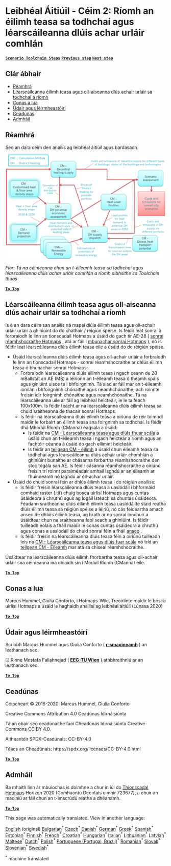 <h1><a class="anchor" id="local-level---step-2--calculation-of-future-heat-demand-and-gross-floor-area-density-maps" href="#local-level---step-2--calculation-of-future-heat-demand-and-gross-floor-area-density-maps"><i class="fa fa-link"></i></a>Leibhéal Áitiúil - Céim 2: Ríomh an éilimh teasa sa todhchaí agus léarscáileanna dlúis achar urláir comhlán</h1><p> <a href="guide-local-and-municipal-levels#the-hotmaps-scenario-toolchain-different-steps"><strong><code>Scenario Toolchain Steps</code></strong></a> <a href="step-1-analysis-of-current-heat-demand-and-available-resource-potentials"><strong><code>Previous step</code></strong></a> <a href="step-3-Calculation-of-costs-of-decentral-heat-supply"><strong><code>Next step</code></strong></a><br/></p><h2><a class="anchor" id="table-of-contents" href="#table-of-contents"><i class="fa fa-link"></i></a> Clár ábhair</h2><ul><li> <a href="#introduction">Réamhrá</a></li><li> <a href="#calculation-of-future-heat-demand-and-gross-floor-area-density-maps">Léarscáileanna éilimh teasa agus oll-aiseanna dlús achair urláir sa todhchaí a ríomh</a></li><li> <a href="#how-to-cite">Conas a lua</a></li><li> <a href="#authors-and-reviewers">Údair agus léirmheastóirí</a></li><li> <a href="#license">Ceadúnas</a></li><li> <a href="#acknowledgement">Admháil</a></li></ul><h2><a class="anchor" id="introduction" href="#introduction"><i class="fa fa-link"></i></a> Réamhrá</h2><p> Seo an dara céim den anailís ag leibhéal áitiúil agus bardasach.</p><img src="/en/Step-2-Calculation-of-future-heat-demand-and-gross-floor-area-density-maps/Hotmaps_Local_Toolchain_Step_2final.png"/><p> <em>Fíor: Tá na céimeanna chun an t-éileamh teasa sa todhchaí agus léarscáileanna dlúis achar urláir comhlán a ríomh aibhsithe sa Toolchain thuas</em></p><p><ins> <code><strong><a href="#table-of-contents">To Top</a></strong></code></ins></p><h2><a class="anchor" id="calculation-of-future-heat-demand-and-gross-floor-area-density-maps" href="#calculation-of-future-heat-demand-and-gross-floor-area-density-maps"><i class="fa fa-link"></i></a> Léarscáileanna éilimh teasa agus oll-aiseanna dlús achair urláir sa todhchaí a ríomh</h2><p> Is é an dara céim san anailís ná mapaí dlúis éilimh teasa agus oll-achair urláir urláir a ghiniúint do do chathair / réigiún spéise. Is féidir leat sonraí a forbraíodh le linn an tionscadail Hotmaps a úsáid do gach tír AE-28 ( <a href="https://wiki.hotmaps.eu/en/Hotmaps-open-data-repositories">sonraí réamhshocraithe Hotmaps</a> , atá ar fáil i <a href="https://gitlab.com/hotmaps">mbunachar sonraí Hotmaps</a> ), nó is féidir leat léarscáileanna dlúis éilimh teasa eile a úsáid do do réigiún spéise.</p><ul><li> Úsáid léarscáileanna dlúis éilimh teasa agus oll-achair urláir a forbraíodh le linn an tionscadail Hotmaps - sonraí réamhshocraithe ar dhlús éilimh teasa ó bhunachar sonraí Hotmaps:<ul><li> Forbraíodh léarscáileanna dlúis éilimh teasa i ngach ceann de 28 mBallstát an AE (MS) a léiríonn an t-éileamh teasa ó théamh spáis agus giniúint uisce te i bhfoirgnimh. Tá siad ar fáil mar an t-éileamh iomlán i bhfoirgnimh chónaithe agus neamhchónaithe; ach roinnte freisin idir foirgnimh chónaithe agus neamhchónaithe. Tá na léarscáileanna uile ar fáil ag leibhéal heicteáir, ie le taifeach 100x100m. Is féidir teacht ar na léarscáileanna dlúis éilimh teasa sa chuid sraitheanna de thacair sonraí Hotmaps.</li><li> Is féidir na léarscáileanna dlúis éilimh teasa a oiriúnú de réir toimhdí maidir le forbairt an éilimh teasa sna foirgnimh sa todhchaí. Is féidir dhá Mhodúl Ríomh (CManna) éagsúla a úsáid:<ul><li> Is féidir na <a href="https://wiki.hotmaps.eu/en/CM-Scale-heat-and-cool-density-maps">CM - Léarscáileanna teasa agus dlúis fhuar scála</a> a úsáid chun an t-éileamh teasa i ngach heicteár a ríomh agus an fachtóir céanna á úsáid do gach eilimint heicteáir.</li><li> Is féidir an <a href="https://wiki.hotmaps.eu/en/CM-Demand-projection">teilgean CM - éilimh</a> a úsáid chun éileamh teasa sa todhchaí agus léarscáileanna dlúis achair urláir chomhlán a ghiniúint bunaithe ar chásanna forbartha réamhshocraithe den stoc tógála san AE. Is féidir cásanna réamhshocraithe a oiriúnú freisin trí roinnt paraiméadair amhail laghdú ar an éileamh ar fhuinneamh nó laghdú ar oll-achar urláir.</li></ul></li></ul></li><li> Úsáid do chuid sonraí féin ar dhlús éilimh teasa i do réigiún anailíse:<ul><li> Is féidir freisin léarscáileanna dlúis teasa a uaslódáil i bhformáid comhaid raster (.tif) chuig bosca uirlisí Hotmaps agus cuntas úsáideora á chruthú agus ag logáil isteach sa chuntas úsáideora. Féadann sraitheanna dlúis éilimh éilimh teasa uaslódáilte staid reatha dlúis éilimh teasa sa réigiún spéise a léiriú, nó cás féideartha amach anseo de dhlúis éilimh teasa, ag brath ar na sonraí ionchuir a úsáidtear chun na sraitheanna faoi seach a ghiniúint. Is féidir tuilleadh eolais a fháil maidir le conas cuntas úsáideora a chruthú agus conas a uaslódáil do chuid sonraí féin a fháil <a href="https://wiki.hotmaps.eu/en/Introduction-to-user-interface#upper-toolbar_connect">anseo</a> .</li><li> Is féidir freisin na léarscáileanna dlúis teasa féin a oiriúnú tuilleadh leis na <a href="https://wiki.hotmaps.eu/en/CM-Scale-heat-and-cool-density-maps">CM - Léarscáileanna teasa agus dlúis fuar scála</a> nó tríd an <a href="https://wiki.hotmaps.eu/en/CM-Demand-projection">teilgean CM - Éileamh</a> mar atá sa chiseal réamhshocraithe.</li></ul></li></ul><p> Úsáidtear na léarscáileanna dlúis éilimh fhorbartha teasa agus oll-achair urláir sna céimeanna ina dhiaidh sin i Modúil Ríomh (CManna) eile.</p><p><ins> <code><strong><a href="#table-of-contents">To Top</a></strong></code></ins></p><h2><a class="anchor" id="how-to-cite" href="#how-to-cite"><i class="fa fa-link"></i></a> Conas a lua</h2><p> Marcus Hummel, Giulia Conforto, i Hotmaps-Wiki, Treoirlínte maidir le bosca uirlisí Hotmaps a úsáid le haghaidh anailísí ag leibhéal áitiúil (Lúnasa 2020)</p><p><ins> <code><strong><a href="#table-of-contents">To Top</a></strong></code></ins></p><h2><a class="anchor" id="authors-and-reviewers" href="#authors-and-reviewers"><i class="fa fa-link"></i></a> Údair agus léirmheastóirí</h2><p> Scríobh Marcus Hummel agus Giulia Conforto ( <strong><a href="https://e-think.ac.at">r-smaoineamh</a></strong> ) an leathanach seo.</p><p> ☑ Rinne Mostafa Fallahnejad ( <strong><a href="https://eeg.tuwien.ac.at/">EEG-TU Wien</a></strong> ) athbhreithniú ar an leathanach seo.</p><p> <a href="#table-of-contents"><strong><code>To Top</code></strong></a></p><h2><a class="anchor" id="license" href="#license"><i class="fa fa-link"></i></a> Ceadúnas</h2><p> Cóipcheart © 2016-2020: Marcus Hummel, Giulia Conforto</p><p> Creative Commons Attribution 4.0 Ceadúnas Idirnáisiúnta</p><p> Tá an obair seo ceadúnaithe faoi Cheadúnas Idirnáisiúnta Creative Commons CC BY 4.0.</p><p> Aitheantóir SPDX-Ceadúnais: CC-BY-4.0</p><p> Téacs an Cheadúnais: https://spdx.org/licenses/CC-BY-4.0.html</p><p> <a href="#table-of-contents"><strong><code>To Top</code></strong></a></p><h2><a class="anchor" id="acknowledgement" href="#acknowledgement"><i class="fa fa-link"></i></a> Admháil</h2><p> Ba mhaith linn ár mbuíochas is doimhne a chur in iúl do <a href="https://www.hotmaps-project.eu">Thionscadal Hotmaps</a> Horizon 2020 (Comhaontú Deontais uimhir 723677), a chuir an maoiniú ar fáil chun an t-imscrúdú reatha a dhéanamh.</p><p><ins> <code><strong><a href="#table-of-contents">To Top</a></strong></code></ins></p>
<!--- THIS IS A SUPER UNIQUE IDENTIFIER -->

This page was automatically translated. View in another language:

[English](../en/Step-2-Calculation-of-future-heat-demand-and-gross-floor-area-density-maps) (original) [Bulgarian](../bg/Step-2-Calculation-of-future-heat-demand-and-gross-floor-area-density-maps)<sup>\*</sup> [Czech](../cs/Step-2-Calculation-of-future-heat-demand-and-gross-floor-area-density-maps)<sup>\*</sup> [Danish](../da/Step-2-Calculation-of-future-heat-demand-and-gross-floor-area-density-maps)<sup>\*</sup> [German](../de/Step-2-Calculation-of-future-heat-demand-and-gross-floor-area-density-maps)<sup>\*</sup> [Greek](../el/Step-2-Calculation-of-future-heat-demand-and-gross-floor-area-density-maps)<sup>\*</sup> [Spanish](../es/Step-2-Calculation-of-future-heat-demand-and-gross-floor-area-density-maps)<sup>\*</sup> [Estonian](../et/Step-2-Calculation-of-future-heat-demand-and-gross-floor-area-density-maps)<sup>\*</sup> [Finnish](../fi/Step-2-Calculation-of-future-heat-demand-and-gross-floor-area-density-maps)<sup>\*</sup> [French](../fr/Step-2-Calculation-of-future-heat-demand-and-gross-floor-area-density-maps)<sup>\*</sup>  [Croatian](../hr/Step-2-Calculation-of-future-heat-demand-and-gross-floor-area-density-maps)<sup>\*</sup> [Hungarian](../hu/Step-2-Calculation-of-future-heat-demand-and-gross-floor-area-density-maps)<sup>\*</sup> [Italian](../it/Step-2-Calculation-of-future-heat-demand-and-gross-floor-area-density-maps)<sup>\*</sup> [Lithuanian](../lt/Step-2-Calculation-of-future-heat-demand-and-gross-floor-area-density-maps)<sup>\*</sup> [Latvian](../lv/Step-2-Calculation-of-future-heat-demand-and-gross-floor-area-density-maps)<sup>\*</sup> [Maltese](../mt/Step-2-Calculation-of-future-heat-demand-and-gross-floor-area-density-maps)<sup>\*</sup> [Dutch](../nl/Step-2-Calculation-of-future-heat-demand-and-gross-floor-area-density-maps)<sup>\*</sup> [Polish](../pl/Step-2-Calculation-of-future-heat-demand-and-gross-floor-area-density-maps)<sup>\*</sup> [Portuguese (Portugal, Brazil)](../pt/Step-2-Calculation-of-future-heat-demand-and-gross-floor-area-density-maps)<sup>\*</sup> [Romanian](../ro/Step-2-Calculation-of-future-heat-demand-and-gross-floor-area-density-maps)<sup>\*</sup> [Slovak](../sk/Step-2-Calculation-of-future-heat-demand-and-gross-floor-area-density-maps)<sup>\*</sup> [Slovenian](../sl/Step-2-Calculation-of-future-heat-demand-and-gross-floor-area-density-maps)<sup>\*</sup> [Swedish](../sv/Step-2-Calculation-of-future-heat-demand-and-gross-floor-area-density-maps)<sup>\*</sup> 

<sup>\*</sup> machine translated
